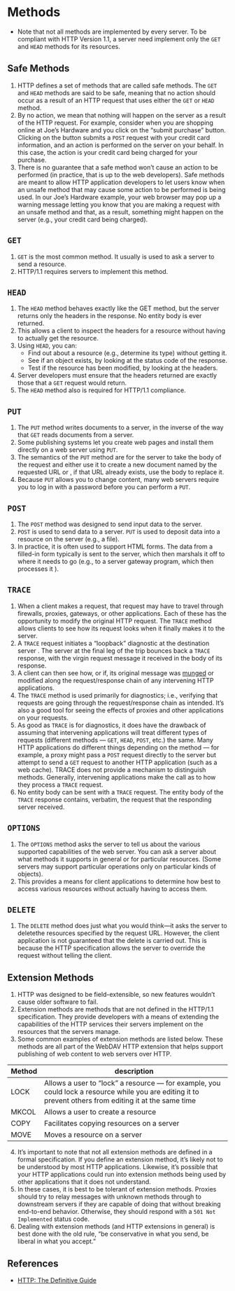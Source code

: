 # Methods
*  Note that not all methods are implemented by every server. To be compliant
with HTTP Version 1.1, a server need implement only the `GET` and `HEAD` methods
 for its resources.


## Safe Methods
1. HTTP defines a set of methods that are called safe methods. The `GET` and
`HEAD` methods are said to be safe, meaning that no action should occur as a
result of an HTTP request that uses either the `GET` or `HEAD` method.
2. By no action, we mean that nothing will happen on the server as a result of
the HTTP request. For example, consider when you are shopping online at Joe’s
Hardware and you click on the “submit purchase” button. Clicking on the button
submits a `POST` request with your credit card information, and an action is
performed on the server on your behalf. In this case, the action is your credit
card being charged for your purchase.
3. There is no guarantee that a safe method won’t cause an action to be
performed (in practice, that is up to the web developers). Safe methods are
meant to allow HTTP application developers to let users know when an unsafe
method that may cause some action to be performed is being used. In our Joe’s
Hardware example, your web browser may pop up a warning message letting you know
 that you are making a request with an unsafe method and that, as a result,
something might happen on the server (e.g., your credit card being charged).


## `GET`
1. `GET` is the most common method. It usually is used to ask a server to send a
resource.
2. HTTP/1.1 requires servers to implement this method.


## `HEAD`
1. The `HEAD` method behaves exactly like the GET method, but the server returns
 only the headers in the response. No entity body is ever returned.
2. This allows a client to inspect the headers for a resource without having to
actually get the resource.
3. Using `HEAD`, you can:
    * Find out about a resource (e.g., determine its type) without getting it.
    * See if an object exists, by looking at the status code of the response.
    * Test if the resource has been modified, by looking at the headers.
4. Server developers must ensure that the headers returned are exactly those
that a `GET` request would return.
5. The `HEAD` method also is required for HTTP/1.1 compliance.


## `PUT`
1. The `PUT` method writes documents to a server, in the inverse of the way that
 `GET` reads documents from a server.
2. Some publishing systems let you create web pages and install them directly on
 a web server using `PUT`.
3. The semantics of the `PUT` method are for the server to take the body of the
request and either use it to create a new document named by the requested URL or
, if that URL already exists, use the body to replace it.
4. Because `PUT` allows you to change content, many web servers require you to
log in with a password before you can perform a `PUT`.


## `POST`
1. The `POST` method was designed to send input data to the server.
2. `POST` is used to send data to a server. `PUT` is used to deposit data into a
 resource on the server (e.g., a file).
3. In practice, it is often used to support HTML forms. The data from a
filled-in form typically is sent to the server, which then marshals it off to
where it needs to go (e.g., to a server gateway program, which then processes it
).


## `TRACE`
1. When a client makes a request, that request may have to travel through
firewalls, proxies, gateways, or other applications. Each of these has the
opportunity to modify the original HTTP request. The `TRACE` method allows
clients to see how its request looks when it finally makes it to the server.
2. A `TRACE` request initiates a “loopback” diagnostic at the destination server
. The server at the final leg of the trip bounces back a `TRACE` response, with
the virgin request message it received in the body of its response.
3. A client can then see how, or if, its original message was
<a href="https://en.wikipedia.org/wiki/Mung_(computer_term)">munged</a> or
modified along the request/response chain of any intervening HTTP applications.
4. The `TRACE` method is used primarily for diagnostics; i.e., verifying that
requests are going through the request/response chain as intended. It’s also a
good tool for seeing the effects of proxies and other applications on your
requests.
5. As good as `TRACE` is for diagnostics, it does have the drawback of assuming
that intervening applications will treat different types of requests (different
methods — `GET`, `HEAD`, `POST`, etc.) the same. Many HTTP applications do
different things depending on the method — for example, a proxy might pass a
`POST` request directly to the server but attempt to send a `GET` request to
another HTTP application (such as a web cache). TRACE does not provide a
mechanism to distinguish methods. Generally, intervening applications make the
call as to how they process a `TRACE` request.
6. No entity body can be sent with a `TRACE` request. The entity body of the
`TRACE` response contains, verbatim, the request that the responding server
received.


## `OPTIONS`
1. The `OPTIONS` method asks the server to tell us about the various supported
capabilities of the web server. You can ask a server about what methods it
supports in general or for particular resources. (Some servers may support
particular operations only on particular kinds of objects).
2. This provides a means for client applications to determine how best to access
 various resources without actually having to access them.


## `DELETE`
1. The `DELETE` method does just what you would think—it asks the server to
deletethe resources specified by the request URL. However, the client
application is not guaranteed that the delete is carried out. This is because
the HTTP specification allows the server to override the request without telling
 the client.


## Extension Methods
1. HTTP was designed to be field-extensible, so new features wouldn’t cause
older software to fail.
2. Extension methods are methods that are not defined in the HTTP/1.1
specification. They provide developers with a means of extending the
capabilities of the HTTP services their servers implement on the resources that
the servers manage.
3. Some common examples of extension methods are listed below. These methods are
 all part of the WebDAV HTTP extension that helps support publishing of web
content to web servers over HTTP.

Method | description
--|--
LOCK | Allows a user to “lock” a resource — for example, you could lock a resource while you are editing it to prevent others from editing it at the same time
MKCOL | Allows a user to create a resource
COPY | Facilitates copying resources on a server
MOVE | Moves a resource on a server

4. It’s important to note that not all extension methods are defined in a formal
 specification. If you define an extension method, it’s likely not to be
understood by most HTTP applications. Likewise, it’s possible that your HTTP
applications could run into extension methods being used by other applications
that it does not understand.
5. In these cases, it is best to be tolerant of extension methods. Proxies
should try to relay messages with unknown methods through to downstream servers
if they are capable of doing that without breaking end-to-end behavior.
Otherwise, they should respond with a `501 Not Implemented` status code.
6. Dealing with extension methods (and HTTP extensions in general) is best done
with the old rule, “be conservative in what you send, be liberal in what you
accept.”


## References
* [HTTP: The Definitive Guide](https://book.douban.com/subject/1440226/)
